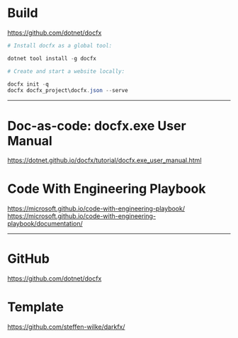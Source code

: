 # Build

https://github.com/dotnet/docfx

```powershell
# Install docfx as a global tool:

dotnet tool install -g docfx

# Create and start a website locally:

docfx init -q
docfx docfx_project\docfx.json --serve

```

---

# Doc-as-code: docfx.exe User Manual
https://dotnet.github.io/docfx/tutorial/docfx.exe_user_manual.html


# Code With Engineering Playbook
https://microsoft.github.io/code-with-engineering-playbook/
https://microsoft.github.io/code-with-engineering-playbook/documentation/

---

# GitHub

https://github.com/dotnet/docfx

# Template

https://github.com/steffen-wilke/darkfx/

